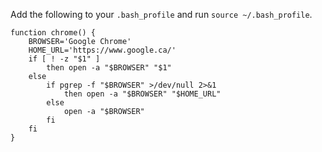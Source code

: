 Add the following to your `.bash_profile` and run `source ~/.bash_profile`.

```
function chrome() {
    BROWSER='Google Chrome'
    HOME_URL='https://www.google.ca/'
    if [ ! -z "$1" ]
        then open -a "$BROWSER" "$1"
    else
        if pgrep -f "$BROWSER" >/dev/null 2>&1
            then open -a "$BROWSER" "$HOME_URL"
        else
            open -a "$BROWSER"
        fi
    fi
}
```